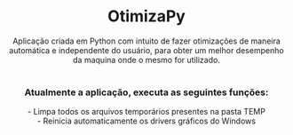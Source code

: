 <h1 align="center">OtimizaPy</h1>
<div align="center">
  <p>Aplicação criada em Python com intuito de fazer otimizações de maneira automática e independente do usuário, para obter um   melhor desempenho da maquina onde o mesmo for utilizado. <br><br>
  </p>
  
  <h3>
    Atualmente a aplicação, executa as seguintes funções:<br>
  </h3>
  <p>
    - Limpa todos os arquivos temporários presentes na pasta TEMP<br>
    - Reinicia automaticamente os drivers gráficos do Windows
  </p>
</div>

